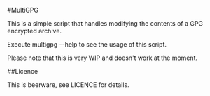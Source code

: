 #MultiGPG

This is a simple script that handles modifying the contents of a GPG encrypted archive.

Execute multigpg --help to see the usage of this script.

Please note that this is very WIP and doesn't work at the moment.

##Licence

This is beerware, see LICENCE for details.
